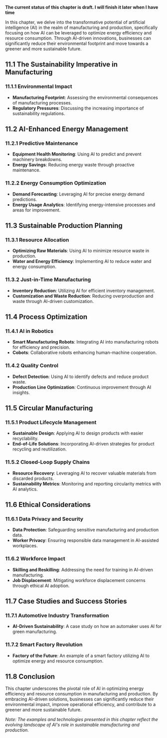 **The current status of this chapter is draft. I will finish it later when I have time**

In this chapter, we delve into the transformative potential of artificial intelligence (AI) in the realm of manufacturing and production, specifically focusing on how AI can be leveraged to optimize energy efficiency and resource consumption. Through AI-driven innovations, businesses can significantly reduce their environmental footprint and move towards a greener and more sustainable future.

11.1 The Sustainability Imperative in Manufacturing
---------------------------------------------------

### 11.1.1 Environmental Impact

* **Manufacturing Footprint**: Assessing the environmental consequences of manufacturing processes.
* **Regulatory Pressures**: Discussing the increasing importance of sustainability regulations.

11.2 AI-Enhanced Energy Management
----------------------------------

### 11.2.1 Predictive Maintenance

* **Equipment Health Monitoring**: Using AI to predict and prevent machinery breakdowns.
* **Energy Savings**: Reducing energy waste through proactive maintenance.

### 11.2.2 Energy Consumption Optimization

* **Demand Forecasting**: Leveraging AI for precise energy demand predictions.
* **Energy Usage Analytics**: Identifying energy-intensive processes and areas for improvement.

11.3 Sustainable Production Planning
------------------------------------

### 11.3.1 Resource Allocation

* **Optimizing Raw Materials**: Using AI to minimize resource waste in production.
* **Water and Energy Efficiency**: Implementing AI to reduce water and energy consumption.

### 11.3.2 Just-in-Time Manufacturing

* **Inventory Reduction**: Utilizing AI for efficient inventory management.
* **Customization and Waste Reduction**: Reducing overproduction and waste through AI-driven customization.

11.4 Process Optimization
-------------------------

### 11.4.1 AI in Robotics

* **Smart Manufacturing Robots**: Integrating AI into manufacturing robots for efficiency and precision.
* **Cobots**: Collaborative robots enhancing human-machine cooperation.

### 11.4.2 Quality Control

* **Defect Detection**: Using AI to identify defects and reduce product waste.
* **Production Line Optimization**: Continuous improvement through AI insights.

11.5 Circular Manufacturing
---------------------------

### 11.5.1 Product Lifecycle Management

* **Sustainable Design**: Applying AI to design products with easier recyclability.
* **End-of-Life Solutions**: Incorporating AI-driven strategies for product recycling and reutilization.

### 11.5.2 Closed-Loop Supply Chains

* **Resource Recovery**: Leveraging AI to recover valuable materials from discarded products.
* **Sustainability Metrics**: Monitoring and reporting circularity metrics with AI analytics.

11.6 Ethical Considerations
---------------------------

### 11.6.1 Data Privacy and Security

* **Data Protection**: Safeguarding sensitive manufacturing and production data.
* **Worker Privacy**: Ensuring responsible data management in AI-assisted workplaces.

### 11.6.2 Workforce Impact

* **Skilling and Reskilling**: Addressing the need for training in AI-driven manufacturing.
* **Job Displacement**: Mitigating workforce displacement concerns through ethical AI adoption.

11.7 Case Studies and Success Stories
-------------------------------------

### 11.7.1 Automotive Industry Transformation

* **AI-Driven Sustainability**: A case study on how an automaker uses AI for green manufacturing.

### 11.7.2 Smart Factory Revolution

* **Factory of the Future**: An example of a smart factory utilizing AI to optimize energy and resource consumption.

11.8 Conclusion
---------------

This chapter underscores the pivotal role of AI in optimizing energy efficiency and resource consumption in manufacturing and production. By embracing AI-driven solutions, businesses can significantly reduce their environmental impact, improve operational efficiency, and contribute to a greener and more sustainable future.

*Note: The examples and technologies presented in this chapter reflect the evolving landscape of AI's role in sustainable manufacturing and production.*
